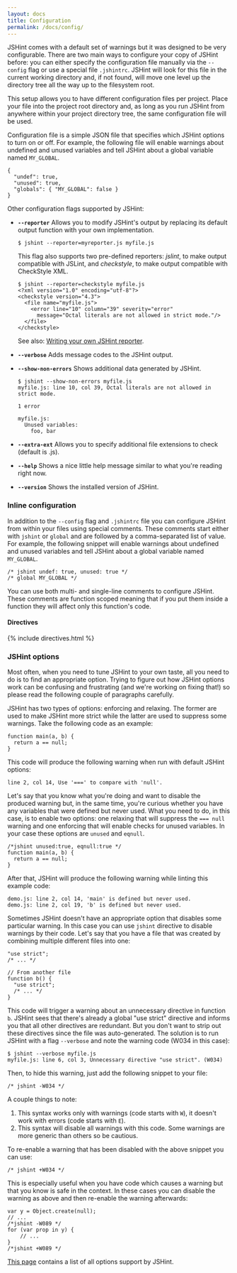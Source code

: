 ```yaml
---
layout: docs
title: Configuration
permalink: /docs/config/
---
```


JSHint comes with a default set of warnings but it was designed to be very
configurable. There are two main ways to configure your copy of JSHint before:
you can either specify the configuration file manually via the `--config` flag
or use a special file `.jshintrc`. JSHint will look for this file in the current
working directory and, if not found, will move one level up the directory tree
all the way up to the filesystem root.

This setup allows you to have different configuration files per project. Place
your file into the project root directory and, as long as you run JSHint from
anywhere within your project directory tree, the same configuration file will
be used.

Configuration file is a simple JSON file that specifies which JSHint options
to turn on or off. For example, the following file will enable warnings about
undefined and unused variables and tell JSHint about a global variable named
`MY_GLOBAL`.

    {
      "undef": true,
      "unused": true,
      "globals": { "MY_GLOBAL": false }
    }

Other configuration flags supported by JSHint:

* **`--reporter`**
  Allows you to modify JSHint's output by replacing its default output function
  with your own implementation.

      $ jshint --reporter=myreporter.js myfile.js

  This flag also supports two pre-defined reporters: *jslint*, to make output
  compatible with JSLint, and *checkstyle*, to make output compatible with
  CheckStyle XML.

      $ jshint --reporter=checkstyle myfile.js
      <?xml version="1.0" encoding="utf-8"?>
      <checkstyle version="4.3">
        <file name="myfile.js">
          <error line="10" column="39" severity="error"
            message="Octal literals are not allowed in strict mode."/>
        </file>
      </checkstyle>

  See also: [Writing your own JSHint reporter](/docs/reporter/).

* **`--verbose`**
  Adds message codes to the JSHint output.

* **`--show-non-errors`**
  Shows additional data generated by JSHint.

      $ jshint --show-non-errors myfile.js
      myfile.js: line 10, col 39, Octal literals are not allowed in strict mode.

      1 error

      myfile.js:
        Unused variables:
          foo, bar

* **`--extra-ext`**
  Allows you to specify additional file extensions to check (default is .js).

* **`--help`**
  Shows a nice little help message similar to what you're reading right now.

* **`--version`**
  Shows the installed version of JSHint.

### Inline configuration

In addition to the `--config` flag and `.jshintrc` file you can configure JSHint
from within your files using special comments. These comments start either
with `jshint` or `global` and are followed by a comma-separated list of value.
For example, the following snippet will enable warnings about undefined and
unused variables and tell JSHint about a global variable named `MY_GLOBAL`.

    /* jshint undef: true, unused: true */
    /* global MY_GLOBAL */

You can use both multi- and single-line comments to configure JSHint. These
comments are function scoped meaning that if you put them inside a function they
will affect only this function's code.

#### Directives

{% include directives.html %}

<h3 id="options">JSHint options</h3>

Most often, when you need to tune JSHint to your own taste, all you need to do
is to find an appropriate option. Trying to figure out how JSHint options work
can be confusing and frustrating (and we're working on fixing that!) so please
read the following couple of paragraphs carefully.

JSHint has two types of options: enforcing and relaxing. The former are used to
make JSHint more strict while the latter are used to suppress some warnings.
Take the following code as an example:

    function main(a, b) {
      return a == null;
    }

This code will produce the following warning when run with default JSHint
options:

    line 2, col 14, Use '===' to compare with 'null'.

Let's say that you know what you're doing and want to disable the produced
warning but, in the same time, you're curious whether you have any variables
that were defined but never used. What you need to do, in this case, is to
enable two options: one relaxing that will suppress the `=== null` warning and
one enforcing that will enable checks for unused variables. In your case these
options are `unused` and `eqnull`.

    /*jshint unused:true, eqnull:true */
    function main(a, b) {
      return a == null;
    }

After that, JSHint will produce the following warning while linting this example
code:

    demo.js: line 2, col 14, 'main' is defined but never used.
    demo.js: line 2, col 19, 'b' is defined but never used.

Sometimes JSHint doesn't have an appropriate option that disables some
particular warning. In this case you can use `jshint` directive to disable
warnings by their code. Let's say that you have a file that was created by
combining multiple different files into one:

    "use strict";
    /* ... */

    // From another file
    function b() {
      "use strict";
      /* ... */
    }

This code will trigger a warning about an unnecessary directive in function `b`.
JSHint sees that there's already a global "use strict" directive and informs you
that all other directives are redundant. But you don't want to strip out these
directives since the file was auto-generated. The solution is to run JSHint
with a flag `--verbose` and note the warning code (W034 in this case):

    $ jshint --verbose myfile.js
    myfile.js: line 6, col 3, Unnecessary directive "use strict". (W034)

Then, to hide this warning, just add the following snippet to your file:

    /* jshint -W034 */

A couple things to note:

1. This syntax works only with warnings (code starts with `W`), it doesn't work
with errors (code starts with `E`).
2. This syntax will disable all warnings with this code. Some warnings are more
generic than others so be cautious.

To re-enable a warning that has been disabled with the above snippet you can
use:

    /* jshint +W034 */

This is especially useful when you have code which causes a warning but that
you know is safe in the context. In these cases you can disable the warning as
above and then re-enable the warning afterwards:

    var y = Object.create(null);
    // ...
    /*jshint -W089 */
    for (var prop in y) {
        // ...
    }
    /*jshint +W089 */

[This page](/docs/options/) contains a list of all options support by JSHint.